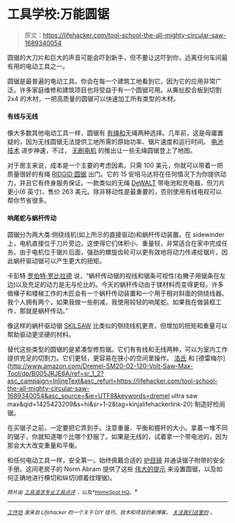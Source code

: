 # 工具学校:万能圆锯

> 原文：<https://lifehacker.com/tool-school-the-all-mighty-circular-saw-1689340054>

圆锯的大刀片和巨大的声音可能会吓到新手，但不要让这吓到你，远离任何车间最有用的电动工具之一。



圆锯是最普遍的电动工具。你会在每一个建筑工地看到它，因为它的应用非常广泛。许多家庭维修和建筑项目也将受益于有一个圆锯可用。从撕扯胶合板到切割 2x4 的木材，一把高质量的圆锯可以快速加工所有类型的木材。

#### 有线与无线

像大多数其他电动工具一样，圆锯有 [有绳和](https://lifehacker.com/corded-or-cordless-which-type-of-tool-do-you-prefer-1629768475)无绳两种选择。几年前，这是毋庸置疑的，因为无线圆锯无法提供工地所需的原始功率、锯片速度和运行时间。 [电池技术](https://lifehacker.com/how-to-choose-the-right-cordless-battery-platform-to-fi-1683742989) 进步神速，不过， [无刷电机](https://lifehacker.com/are-brushless-cordless-tools-worth-the-cost-1652673079) 的推出让一些无绳圆锯登上了地图。

对于房主来说，成本是一个主要的考虑因素。只需 100 美元，你就可以带着一把质量很好的有绳 [RIDGID 圆锯](http://www.homedepot.com/p/RIDGID-15-Amp-7-1-4-in-Circular-Saw-R32022/100618252?N=5yc1vZc2dcZ1z141kh) 出门。它的 15 安培马达将在任何情况下为你提供动力，并且它有终身服务保证。一款类似的无绳 [DeWALT](http://www.homedepot.com/p/DEWALT-20-Volt-Max-Lithium-Ion-Cordless-Circular-Saw-Kit-DCS391P1/205407037?N=5yc1vZc2dcZ1z140i3) 带电池和充电器，但刀片更小(6 英寸)，售价 263 美元。除非移动性是最重要的，否则使用有线电视可以帮你节省很多。

#### 响尾蛇与蜗杆传动

圆锯分为两大类:侧绕线机(如上所示的直接驱动)和蜗杆传动装置。在 sidewinder 上，电机直接位于刀片旁边，这使得它们体积小、重量轻，非常适合在家中完成任务。由于电机位于锯片后面，强劲的螺旋齿轮可以更有效地将动力传递给锯片，因此蜗杆驱动锯可以产生更大的扭矩。

卡彭特 [罗伯特·罗比拉德](http://www.robertrobillardcarpentry.com/) 说，“蜗杆传动锯的视线和锯条可视性(右撇子用锯条在左边)以及充足的动力是无与伦比的。今天的蜗杆传动由于镁材料而变得更轻。许多做椽子和楼梯工作的木匠会有一个蜗杆传动装置和一个用于相对斜面的侧绕线器。我个人拥有两个，如果我做一些削减，我使用较轻的响尾蛇。如果我在做装框工作，那就是蜗杆传动。”

像这样的蜗杆驱动锯 [SKILSAW](http://www.homedepot.com/p/Skil-15-Amp-7-1-4-in-Skilsaw-Worm-Drive-with-Diablo-Blade-SPT77W-22/204955640) 比类似的侧绕线机更贵，但增加的扭矩和重量可以帮助驱动更坚硬的材料。

替代这些类型的圆锯的是紧凑型修剪锯。它们有有线和无线两种，可以为室内工作提供充足的切割力。它们更轻，更容易在狭小的空间里操作。 [洛氏](http://www.amazon.com/Rockwell-RK3441K-Compact-Circular-Saw/dp/B00GTEU0M4?asc_campaign=InlineText&asc_refurl=https://lifehacker.com/tool-school-the-all-mighty-circular-saw-1689340054&asc_source=&tag=kinjalifehackerlink-20) 和 [德雷梅尔](http://www.amazon.com/Dremel-SM20-02-120-Volt-Saw-Max-Tool/dp/B005JRJE6A/ref=sr_1_2?asc_campaign=InlineText&asc_refurl=https://lifehacker.com/tool-school-the-all-mighty-circular-saw-1689340054&asc_source=&ie=UTF8&keywords=dremel ultra saw max&qid=1425423209&s=hi&sr=1-2&tag=kinjalifehackerlink-20) 制造好检阅锯。

在买锯子之前，一定要把它弄到手。注意重量、平衡和握杆的大小。拿着一堆不同的锯子，你就知道哪个比哪个舒服了。如果是无线的，试着拿一个带电池的，因为那会大大改变重量和平衡。

和任何电动工具一样，安全第一。始终佩戴合适的 [护目镜](http://workshop.lifehacker.com/the-safety-gear-every-diyer-should-have-in-their-toolbo-1686535606) 并通读锯子附带的安全手册。这间老房子的 Norm Abram 提供了这些 [伟大的提示](http://www.thisoldhouse.com/toh/article/0,,463950-4,00.html) 来设置圆锯，以及如何正确地进行横切和纵切(顺着纹理锯)。

<small>*照片由*</small> [<small>*工具渴求*</small>](http://toolcrave.com)<small></small>*[<small>*专业工具点评*</small>](http://www.protoolreviews.com/) <small>*，以及*</small>[<small>*HomeSpot HQ*</small>](https://www.flickr.com/photos/86639298@N02/10086933335/in/photolist-4L8hER-4L8hNn-gnmaRH-7wPj1W-6q1Gn3-3qrDSX-3wr34k-5TKHTr-9ioyU5-9PekQk-eNXuQg-73oC23-az34FR-3acqx-3QSF7t-47zEWz-azwFH4-hvF9WU-hvFRfX-e9YbHj-e9SoR6-e9SpYk-e9XVe9-e9Y3zN-e9Y5pm-e9XJ7S-e9Ymn9-e9Y5Lo-e9XTTu-e9Y44N-e9XKtW-e9XR1m-e9SkQX-e9Sfw4-86twBc-dugcMs-azzmu1-azwGN4-ekSzWC-6xwm26-672ck2-8M3P4-8ZV78V-fgrLNc-cJGeSd-pyQtHc-3gP3MB-77SDnr-67k7VP-6ZrkQa)<small>*。*</small>*

* * *

*[*<small>工作坊</small>*](http://workshop.lifehacker.com/) *<small>是来自 Lifehacker 的一个关于 DIY 技巧、技术和项目的新博客。</small>* [*<small>关注我们这里的</small>*](https://twitter.com/WorkshopLH) <small>*。*</small>*